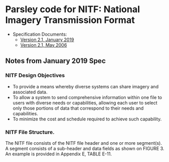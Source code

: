 # Parsley code for NITF: National Imagery Transmission Format

* Specification Documents:
  - [Version 2.1, January 2019](https://github.com/SRI-CSL/parsley-admin/blob/master/papers/nitf/MIL-STD-2500C%20CN2%20Pub%20version%202019-01-02.pdf)
  - [Version 2.1, May 2006](https://github.com/SRI-CSL/parsley-admin/blob/master/papers/nitf/2500C.pdf)

## Notes from January 2019 Spec

### NITF Design Objectives

* To provide a means whereby diverse systems can share imagery and associated data.
* To allow a system to send comprehensive information within one file to users with diverse needs or
capabilities, allowing each user to select only those portions of data that correspond to their needs and capabilities.
* To minimize the cost and schedule required to achieve such capability.

### NITF File Structure.

The NITF file consists of the NITF file header and one or more segment(s). A segment
consists of a sub-header and data fields as shown on FIGURE 3. An example is provided in Appendix E, TABLE E-11.
